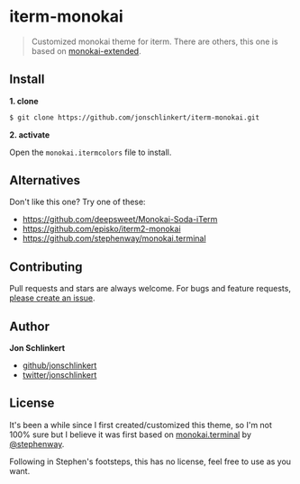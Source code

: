 # iterm-monokai 

> Customized monokai theme for iterm. There are others, this one is based on [monokai-extended](https://github.com/jonschlinkert/sublime-monokai-extended).

## Install

**1. clone**

```sh
$ git clone https://github.com/jonschlinkert/iterm-monokai.git
```

**2. activate**

Open the `monokai.itermcolors` file to install.


## Alternatives

Don't like this one? Try one of these:

- https://github.com/deepsweet/Monokai-Soda-iTerm
- https://github.com/episko/iterm2-monokai
- https://github.com/stephenway/monokai.terminal

## Contributing

Pull requests and stars are always welcome. For bugs and feature requests, [please create an issue](https://github.com/jonschlinkert/monokai/issues/new).

## Author

**Jon Schlinkert**

+ [github/jonschlinkert](https://github.com/jonschlinkert)
+ [twitter/jonschlinkert](http://twitter.com/jonschlinkert)

## License

It's been a while since I first created/customized this theme, so I'm not 100% sure but I believe it was first based on [monokai.terminal](https://github.com/stephenway/monokai.terminal) by [@stephenway](https://github.com/stephenway).

Following in Stephen's footsteps, this has no license, feel free to use as you want.